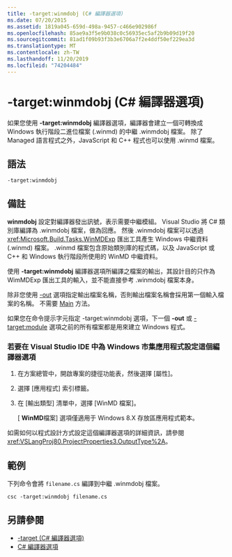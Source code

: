```yaml
---
title: -target:winmdobj (C# 編譯器選項)
ms.date: 07/20/2015
ms.assetid: 1819a045-659d-498a-9457-c466e902986f
ms.openlocfilehash: 85ae9a3f5e9b038c0c56935ec5af2b9b09d19f20
ms.sourcegitcommit: 81ad1f09b93f3b3e6706a7f2e4ddf50ef229ea3d
ms.translationtype: MT
ms.contentlocale: zh-TW
ms.lasthandoff: 11/20/2019
ms.locfileid: "74204484"
---
```

# <a name="-targetwinmdobj-c-compiler-options"></a>-target:winmdobj (C# 編譯器選項)
如果您使用 **-target:winmdobj** 編譯器選項，編譯器會建立一個可轉換成 Windows 執行階段二進位檔案 (.winmd) 的中繼 .winmdobj 檔案。 除了 Managed 語言程式之外，JavaScript 和 C++ 程式也可以使用 .winmd 檔案。  
  
## <a name="syntax"></a>語法  
  
```console  
-target:winmdobj  
```  
  
## <a name="remarks"></a>備註  
 **winmdobj** 設定對編譯器發出訊號，表示需要中繼模組。 Visual Studio 將 C# 類別庫編譯為 .winmdobj 檔案，做為回應。 然後 .winmdobj 檔案可以透過 <xref:Microsoft.Build.Tasks.WinMDExp> 匯出工具產生 Windows 中繼資料 (.winmd) 檔案。 .winmd 檔案包含原始類別庫的程式碼，以及 JavaScript 或 C++ 和 Windows 執行階段所使用的 WinMD 中繼資料。  
  
 使用 **-target:winmdobj** 編譯器選項所編譯之檔案的輸出，其設計目的只作為 WimMDExp 匯出工具的輸入，並不能直接參考 .winmdobj 檔案本身。  
  
 除非您使用 [-out](./out-compiler-option.md) 選項指定輸出檔案名稱，否則輸出檔案名稱會採用第一個輸入檔案的名稱。 不需要 [Main](../../programming-guide/main-and-command-args/index.md) 方法。  
  
 如果您在命令提示字元指定 -target:winmdobj 選項，下一個 **-out** 或 [-target:module](./target-module-compiler-option.md) 選項之前的所有檔案都是用來建立 Windows 程式。  
  
### <a name="to-set-this-compiler-option-in-the-visual-studio-ide-for-a-windows-store-app"></a>若要在 Visual Studio IDE 中為 Windows 市集應用程式設定這個編譯器選項  
  
1. 在方案總管中，開啟專案的捷徑功能表，然後選擇 [屬性]。  
  
2. 選擇 [應用程式] 索引標籤。  
  
3. 在 [輸出類型] 清單中，選擇 [WinMD 檔案]。  
  
     [ **WinMD**檔案] 選項僅適用于 Windows 8.X 存放區應用程式範本。  
  
 如需如何以程式設計方式設定這個編譯器選項的詳細資訊，請參閱 <xref:VSLangProj80.ProjectProperties3.OutputType%2A>。  
  
## <a name="example"></a>範例  
 下列命令會將 `filename.cs` 編譯到中繼 .winmdobj 檔案。  
  
```console  
csc -target:winmdobj filename.cs  
```  
  
## <a name="see-also"></a>另請參閱

- [-target (C# 編譯器選項)](./target-compiler-option.md)
- [C# 編譯器選項](./index.md)
